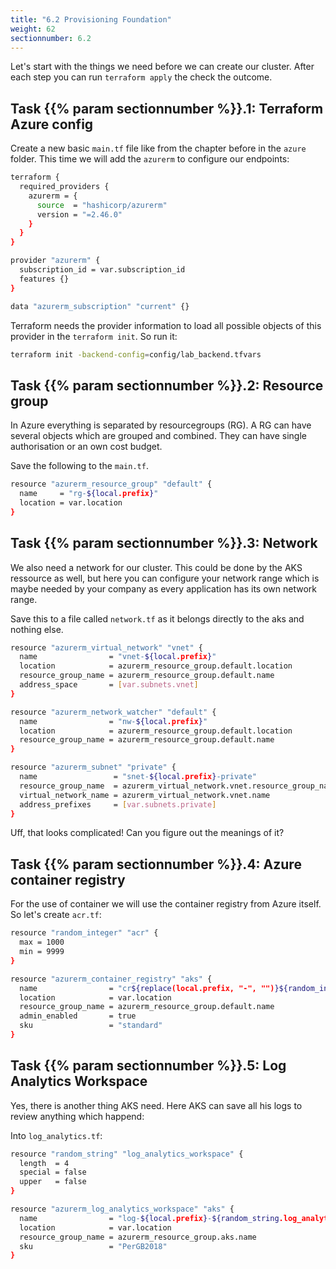 ```yaml
---
title: "6.2 Provisioning Foundation"
weight: 62
sectionnumber: 6.2
---
```


Let's start with the things we need before we can create our cluster. After each step you can run `terraform apply` the check the outcome.


## Task {{% param sectionnumber %}}.1: Terraform Azure config

Create a new basic `main.tf` file like from the chapter before in the `azure` folder. This time we will add the `azurerm` to configure our endpoints:

```bash
terraform {
  required_providers {
    azurerm = {
      source  = "hashicorp/azurerm"
      version = "=2.46.0"
    }
  }
}

provider "azurerm" {
  subscription_id = var.subscription_id
  features {}
}

data "azurerm_subscription" "current" {}
```

Terraform needs the provider information to load all possible objects of this provider in the `terraform init`. So run it:

```bash
terraform init -backend-config=config/lab_backend.tfvars
```


## Task {{% param sectionnumber %}}.2: Resource group

In Azure everything is separated by resourcegroups (RG). A RG can have several objects which are grouped and combined. They can have single authorisation or an own cost budget.

Save the following to the `main.tf`.

```bash
resource "azurerm_resource_group" "default" {
  name     = "rg-${local.prefix}"
  location = var.location
}
```


## Task {{% param sectionnumber %}}.3: Network

We also need a network for our cluster. This could be done by the AKS ressource as well, but here you can configure your network range which is maybe needed by your company as every application has its own network range.

Save this to a file called `network.tf` as it belongs directly to the aks and nothing else.

```bash
resource "azurerm_virtual_network" "vnet" {
  name                = "vnet-${local.prefix}"
  location            = azurerm_resource_group.default.location
  resource_group_name = azurerm_resource_group.default.name
  address_space       = [var.subnets.vnet]
}

resource "azurerm_network_watcher" "default" {
  name                = "nw-${local.prefix}"
  location            = azurerm_resource_group.default.location
  resource_group_name = azurerm_resource_group.default.name
}

resource "azurerm_subnet" "private" {
  name                 = "snet-${local.prefix}-private"
  resource_group_name  = azurerm_virtual_network.vnet.resource_group_name
  virtual_network_name = azurerm_virtual_network.vnet.name
  address_prefixes     = [var.subnets.private]
}
```

Uff, that looks complicated! Can you figure out the meanings of it?


## Task {{% param sectionnumber %}}.4: Azure container registry

For the use of container we will use the container registry from Azure itself.
So let's create `acr.tf`:

```bash
resource "random_integer" "acr" {
  max = 1000
  min = 9999
}

resource "azurerm_container_registry" "aks" {
  name                = "cr${replace(local.prefix, "-", "")}${random_integer.acr.result}"
  location            = var.location
  resource_group_name = azurerm_resource_group.default.name
  admin_enabled       = true
  sku                 = "standard"
}
```


## Task {{% param sectionnumber %}}.5: Log Analytics Workspace

Yes, there is another thing AKS need. Here AKS can save all his logs to review anything which happend:

Into `log_analytics.tf`:

```bash
resource "random_string" "log_analytics_workspace" {
  length  = 4
  special = false
  upper   = false
}

resource "azurerm_log_analytics_workspace" "aks" {
  name                = "log-${local.prefix}-${random_string.log_analytics_workspace.result}"
  location            = var.location
  resource_group_name = azurerm_resource_group.aks.name
  sku                 = "PerGB2018"
}
```
